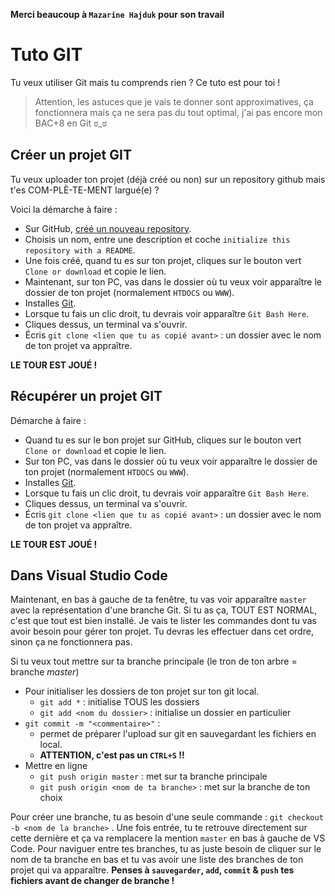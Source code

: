 **Merci beaucoup à `Mazarine Hajduk` pour son travail**

# Tuto GIT

Tu veux utiliser Git mais tu comprends rien ? Ce tuto est pour toi !

> Attention, les astuces que je vais te donner sont approximatives, ça fonctionnera mais ça ne sera pas du tout optimal, j'ai pas encore mon BAC+8 en Git ಠ_ಠ

## Créer un projet GIT

Tu veux uploader ton projet (déjà créé ou non) sur un repository github mais t'es COM-PLÈ-TE-MENT largué(e) ?

Voici la démarche à faire :

- Sur GitHub, [créé un nouveau repository](https://github.com/new).
- Choisis un nom, entre une description et coche `initialize this repository with a README`.
- Une fois créé, quand tu es sur ton projet, cliques sur le bouton vert `Clone or download` et copie le lien.
- Maintenant, sur ton PC, vas dans le dossier où tu veux voir apparaître le dossier de ton projet (normalement `HTDOCS` ou `WWW`).
- Installes [Git](https://git-scm.com/downloads).
- Lorsque tu fais un clic droit, tu devrais voir apparaître `Git Bash Here`.
- Cliques dessus, un terminal va s'ouvrir.
- Écris `git clone <lien que tu as copié avant>` : un dossier avec le nom de ton projet va appraître.

**LE TOUR EST JOUÉ !**

## Récupérer un projet GIT

Démarche à faire :

- Quand tu es sur le bon projet sur GitHub, cliques sur le bouton vert `Clone or download` et copie le lien.
- Sur ton PC, vas dans le dossier où tu veux voir apparaître le dossier de ton projet (normalement `HTDOCS` ou `WWW`).
- Installes [Git](https://git-scm.com/downloads).
- Lorsque tu fais un clic droit, tu devrais voir apparaître `Git Bash Here`.
- Cliques dessus, un terminal va s'ouvrir.
- Écris `git clone <lien que tu as copié avant>` : un dossier avec le nom de ton projet va appraître.

**LE TOUR EST JOUÉ !**

## Dans Visual Studio Code

Maintenant, en bas à gauche de ta fenêtre, tu vas voir apparaître `master` avec la représentation d'une branche Git. Si tu as ça, TOUT EST NORMAL, c'est que tout est bien installé. Je vais te lister les commandes dont tu vas avoir besoin pour gérer ton projet. Tu devras les effectuer dans cet ordre, sinon ça ne fonctionnera pas.

Si tu veux tout mettre sur ta branche principale (le tron de ton arbre = branche *master*)

 - Pour initialiser les dossiers de ton projet sur ton git local.
    - `git add *` : initialise TOUS les dossiers
    - `git add <nom du dossier>` : initialise un dossier en particulier
- `git commit -m "<commentaire>"` :
    - permet de préparer l'upload sur git en sauvegardant les fichiers en local.
    - **ATTENTION, c'est pas un `CTRL+S` !!**
- Mettre en ligne
    - `git push origin master` : met sur ta branche principale
    - `git push origin <nom de ta branche>` : met sur la branche de ton choix

Pour créer une branche, tu as besoin d'une seule commande : `git checkout -b <nom de la branche>` . Une fois entrée, tu te retrouve directement sur cette dernière et ça va remplacere la mention `master` en bas à gauche de VS Code. Pour naviguer entre tes branches, tu as juste besoin de cliquer sur le nom de ta branche en bas et tu vas avoir une liste des branches de ton projet qui va apparaître. **Penses à `sauvegarder`, `add`, `commit` & `push` tes fichiers avant de changer de branche !**